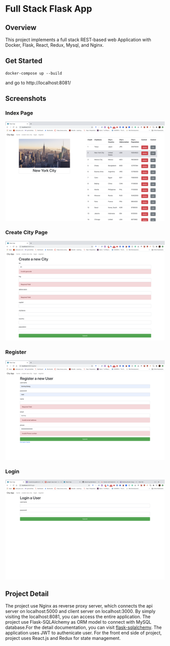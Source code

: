 # Full Stack Flask App

## Overview
This project implements a full stack REST-based web Application with Docker, Flask, React, Redux, Mysql, and Nginx.
## Get Started
```
docker-compose up --build
```
and go to http://localhost:8081/
## Screenshots

### Index Page

![Index page](./screenshots/index.png)
### Create City Page

![Create City](./screenshots/create.png)
### Register

![Register](./screenshots/register.png)
### Login
![Login](./screenshots/Login.png)

## Project Detail 
The project use Nginx as reverse proxy server, which connects the api server on localhost:5000 and client server on localhost:3000. By simply visiting the localhost:8081, you can access the entire application.
The project use Flask-SQLAlchemy as ORM model to connect with MySQL database.For the detail documentation, you can visit 
[flask-sqlalchemy](https://flask-sqlalchemy.palletsprojects.com/en/2.x/quickstart/#a-minimal-application). The application uses JWT to authenicate user.
For the front end side of project, project uses React.js and Redux for state management. 
 
